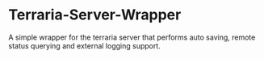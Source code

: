 # Terraria-Server-Wrapper
A simple wrapper for the terraria server that performs auto saving, remote status querying and external logging support.
